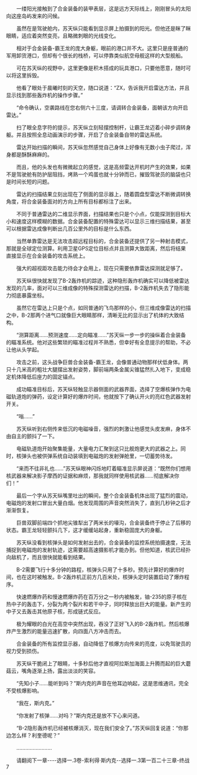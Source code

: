 <div class="read-content j_readContent" id="">
                <p>　　一缕阳光接触到了合金装备的装甲表层，这是远方天际线上，刚刚冒头的太阳向这座岛屿发来的问候。<p>　　虽然在是驾驶舱内，苏天纵只能看到显示屏上拍摄到的阳光。但他还是眯了眯眼睛，适应着突然变亮，且略微刺眼的光线变化。<p>　　相对于合金装备-霸王龙的庞大身躯，眼前的港口并不大。这里只是座普通的军用卸货港口，但却有个很长的栈桥，可以停靠类似航空母舰这样的大型舰船。<p>　　可在苏天纵的视野中，这里更像是积木搭成的玩具港口，只要他愿意，随时可以将这里拆毁。<p>　　他看了眼处于晨曦时刻的天空，随口说道：“ZX，告诉我开启雷达方法，并且显示找到那些轰炸机的操作步骤。”<p>　　“命令确认，空袭路线在您右侧六十三度，请调转合金装备，面朝该方向开启雷达。”<p>　　扫了眼全息字符的提示，苏天纵立刻轻摆控制杆，让霸王龙迈着小碎步调转身躯。并且按照全息动画演示的步骤，开启了合金装备自带的雷达系统。<p>　　雷达开始扫描的瞬间，苏天纵忽然感觉自己身体上好像有无数小虫子爬过，浑身都是酥酥麻麻的。<p>　　而且，他的头发也有微微起立的感觉，这是高频雷达开机时产生的效果，如果不是驾驶舱有防护层阻挡，烤熟一个鸡蛋也就十分钟而已，摧毁驾驶员的脑袋也只是时间长短的问题。<p>　　雷达的扫描结果立刻出现在了侧面的显示器上，随着圆盘型雷达不断微调转换角度，将合金装备面对的方向上所有目标都标注了出来。<p>　　不同于普通雷达的二维显示界面，扫描结果也只是个小点，仅能探测到目标大小和速度这样模糊的数据。合金装备配置的特殊雷达可以显示三维扫描结果，甚至可以根据雷达成像判断出几百公里外的目标是什么东西。<p>　　当然单靠雷达是无法攻击超远程目标的，合金装备还提供了另一种射击模式，那就是全球定位测算。利用卫星GPS定位目标点并且测算大致距离，然后将结果直接显示在合金装备的攻击系统上。<p>　　强大的超视距攻击能力待会才会用上，现在只需要依靠雷达探测就足够了。<p>　　苏天纵很快就发现了B-2轰炸机的踪迹，这种隐形轰炸机确实可以降低被雷达发现的几率，面对可以三维成像的特殊探测雷达的扫描，B-2轰炸机失去了隐形能力彻底暴露坐标。<p>　　虽然它在雷达上只是个点，如同普通的飞鸟那样的小，但三维成像雷达的扫描之中，B-2那两个进气口就像巨大眼睛那样，清晰无比的显示出了机体的大致结构。<p>　　“测算距离……预测速度……定向瞄准……”苏天纵一步一步的操纵着合金装备的瞄准系统。他对这些繁琐的瞄准过程并不熟悉，但幸好有全息提示的帮助，不必让他从头学起。<p>　　攻击之前，这头战争巨兽合金装备-霸王龙，会像普通动物那样伏低身体。两只十几米高的粗壮大腿摆出发射姿势，脚前端两条金属尖锥猛然扎入地下，变成稳定机体降低后座力的固定锚点。<p>　　成功瞄准目标后，苏天纵轻触显示器侧面的武器界面，选择了空爆核弹作为电磁轨道炮的弹药，设定计算好的爆炸时间，他就按下了确认开火的亮红色武器发射开关。<p>　　“嗡……”<p>　　苏天纵听到右侧传来低沉的电磁噪音，强烈的刺激让他感觉头皮发麻，身体不由自主的颤抖了一下。<p>　　电磁轨道炮开始聚集能量，大量电力汇聚到这只比舰炮更大的武器之上。同时，核弹头也被供弹系统自动装填到电磁炮的发射弹舱里，一切蓄势待发。<p>　　“来而不往非礼也……”苏天纵眼神闪烁地盯着瞄准显示屏说道：“既然你们想用核武器来解决影子摩西的证据和麻烦，那我就同样使用核武器……彻底解决你们！”<p>　　最后一个字从苏天纵嘴里吐出的瞬间，整个合金装备机体出现了猛烈的震动，电磁炮的发射口冒出大量白烟。他发现周围的声音突然消失了，直到几秒钟之后才渐渐恢复。<p>　　巨兽双脚前端四个抓地尖锥犁出了两米长的壕沟，合金装备终于停止了后移的状态。霸王龙轻轻颤抖几下，这才缓缓站起身，重新稳固庞大的身躯。<p>　　苏天纵没看到核弹头是如何发射出去的，合金装备的监控系统拍摄速度，无法捕捉到电磁炮的发射轨迹，这需要超高速摄影机才能办到。但他知道，核武已经扑向敌机了，而且很快就能看到结果。<p>　　B-2需要飞行十多分钟的路程，核弹头只用了十多秒。预先计算好的爆炸时间，也在这时被触发。B-2轰炸机正前方几百米处，核弹头定时装置启动了爆炸程序。<p>　　快速燃爆炸药和慢速燃爆炸药在百万分之一秒内被触发，铀-235的原子核在热中子的轰击下，分裂为两个裂片和若干中子，同时释放出巨大的能量。新产生的中子又去轰击其他原子核，形成链式反应。<p>　　极为耀眼的白光在高空中突然出现，吞没了正好飞入的B-2轰炸机，然后核爆炸产生激烈的能量迅速扩散，向四面八方冲击而去。<p>　　合金装备的所有监控显示器，自动降低了核爆方向传来的亮度，以免驾驶员的视力受到损伤。<p>　　苏天纵干脆闭上了眼睛，十多秒后他才直视阿拉斯加海面上升腾而起的巨大蘑菇云，嘴角逐渐上扬，露出淡淡的笑容。<p>　　“先知小子……能听到吗？”斯内克的声音在他耳边响起，这是思维通讯，完全不受核爆影响。<p>　　“我在，斯内克。”<p>　　“你发射了核弹……对吗？”斯内克还是放不下心来问道。<p>　　“B-2隐形轰炸机已经被核爆消灭，现在我们安全了。”苏天纵回复说道：“你那边怎么样？利奎德呢？”<p>　　……………………<p>　　请翻阅下一章----选择一.3卷-索利得·斯内克--选择一.3第一百二十三章-终战7<p> 
            </div>